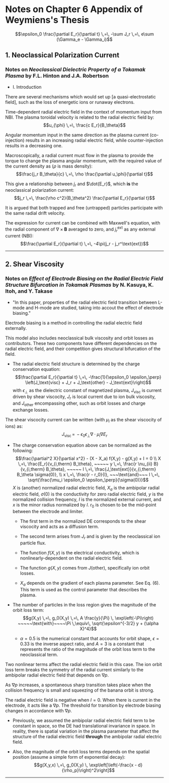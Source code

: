 # Notes on Chapter 6 Appendix of Weymiens's Thesis

$$\epsilon_0 \frac{\partial E_r}{\partial t} \,=\, -\sum J_r \,=\, e\sum (\Gamma_e - \Gamma_i)$$

## 1. Neoclassical Polarization Current
### Notes on _Neoclassical Dielectric Property of a Tokamak Plasma_ by F.L. Hinton and J.A. Robertson

<!-- ------------ THE ABSTRACT ------------

	The response of a tokamak plasma to a time-dependent axisymmetric radial electric field is considered.
	The bounce-average motion of magnetically trapped ions is shown to consist of a radial drift, in addition to the well-known toroidal precession.
	This is a neoclassical polarization drift, which is larger than the standard one by a factor of B^2 / B_\theta^2, the square of the ratio of total to poloidal magnetic fields.
	The resulting low-frequency dielectric constant is larger than the standard one by approximately the same factor, when the ions are in the banana regime of neoclassical theory.

-->

+ I. Introduction

There are several mechanisms which would set up [a quasi-electrostatic field], such as the loss of energetic ions or runaway electrons.

Time-dependent radial electric field in the context of momentum input from NBI. The plasma toroidal velocity is related to the radial electric field by:
	$$u_{\phi} \,=\, \frac{c E_r}{B_\theta}$$

Angular momentum input in the same direction as the plasma current (co-injection) results in an increasing radial electric field, while counter-injection results in a decreasing one.

Macroscopically, a radial current must flow in the plasma to provide the torque to change the plasma angular momentum, with the required value of the current density as ($\rho$ is mass density):
	$$\frac{j_r B_\theta}{c} \,=\, \rho \frac{\partial u_\phi}{\partial t}$$

This give a relationship between $j_r$ and $\dot{E_r}$, which **is** the neoclassical polarization current:
	$$j_r \,=\, \frac{\rho c^2}{B_\theta^2} \frac{\partial E_r}{\partial t}$$

It is argued that both trapped and free (untrapped) particles participate with the same radial drift velocity.

The expression for current can be combined with Maxwell's equation, with the radial component of $\nabla\times\mathbf{B}$ averaged to zero, and $j_r^\text{ext}$ as any external current (NBI):
	$$\frac{\partial E_r}{\partial t} \,=\, -4\pi(j_r - j_r^\text{ext})$$

---------------------------------------

## 2. Shear Viscosity
### Notes on _Effect of Electrode Biasing on the Radial Electric Field Structure Bifurcation in Tokamak Plasmas_ by N. Kasuya, K. Itoh, and Y. Takase

<!-- ------------ THE ABSTRACT ------------

	The mechanism for formation of a steep structure in the radial electric field is a key issue in plasma confinement.
	Properties of the radial electric field bifurcation are studied taking into account the effect of electrode biasing.
	The radial electric field structure is determined by the charge conservation equation.
	From the nonlinear mechanism associated with local current due to ion bulk viscosity, a transition can take place.
	Various types of radial electric field structures with multiple peaks are allowed for the same boundary condition.
	The ion orbit loss term breaks the symmetry of the radial current similarly to the ambipolar radial electric field.
	A radial current driven by the electrode plays the role of a control parameter in a transition similarly to the pressure gradient.
	A phase diagram is given in the spontaneous drive vs external drive space.
	Differences in the radial shape of solitary electric field structures are demonstrated in the presence of spatial varying components.
	This study clarifies the mechanisms of nonlinear structure formation in transport barriers.

-->

+ "In this paper, properties of the radial electric field transition between L-mode and H-mode are studied, taking into accout the effect of electrode biasing."

Electrode biasing is a method in controlling the radial electric field externally.

This model also includes neoclassical bulk viscosity and orbit losses as contributors. These two components have different dependencies on the radial electric field, and their competition gives structural bifurcation of the field.

+ The radial electric field structure is determined by the charge conservation equation:
	$$\frac{\partial E_r}{\partial t} \,=\, -\frac{1}{\epsilon_0 \epsilon_\perp} \left(J_\text{visc} + J_r + J_\text{other} - J_\text{ext}\right)$$ with $\epsilon_\perp$ as the dielectric constant of magnetized plasma, $J_\text{visc}$ is current driven by shear viscocity, $J_r$ is local current due to ion bulk viscosity, and $J_\text{other}$ encompassing other, such as orbit losses and charge exchange losses.

The shear viscocity current can be written (with $\mu_i$ as the shear viscocity of ions) as:
	$$J_\text{visc} \,=\, -\epsilon_0\epsilon_\perp \nabla\cdot \mu_i \nabla E_r$$

+ The charge conservation equation above can be normalized as the following:
	$$\frac{\partial^2 X}{\partial x^2} - (X - X_a) f(X,y) - g(X,y) + I = 0 \\
	X \,=\, \frac{E_r}{v_{i,therm} B_\theta}, ~~~~~ y \,=\, \frac{r \nu_{ii} B}{v_{i,therm} B_\theta}, ~~~~~ I \,=\, \frac{J_\text{ext}}{v_{i,therm} B_\theta \sigma(0)}, \\
	x \,=\, \frac{r - r_0}{l}, ~~~\text{and}~~~ l \,=\, \sqrt{\frac{\mu_i \epsilon_0 \epsilon_\perp}{\sigma(0)}}$$
$X$ is (another) normalized radial electric field, $X_a$ is the ambipolar radial electric field, $\sigma(0)$ is the conductivity for zero radial electric field, $y$ is the normalized collision frequency, $I$ is the normalized external current, and $x$ is the minor radius normalized by $l$. $r_0$ is chosen to be the mid-point between the electrode and limiter.

	+ The first term in the normalized DE corresponds to the shear viscocity and acts as a diffusion term.

	+ The second term arises from $J_r$ and is given by the neoclassical ion particle flux.

	+ The function $f(X,y)$ is the electrical conductivity, which is nonlinearly-dependent on the radial electric field.

	+ The function $g(X,y)$ comes from $J(\text{other})$, specifically ion orbit losses.

	+ $X_a$ depends on the gradient of each plasma parameter. See Eq. (6). This term is used as the control parameter that describes the plasma.

+ The number of particles in the loss region gives the magnitude of the orbit loss term:
	$$g(X,y) \,=\, g_0(X,y) \,=\, A \frac{y}{\Pi} \, \exp\left(-\Pi\right) ~~~~~\text{with}~~~~\Pi \,\equiv\, \sqrt{\epsilon^{-3/2} y + (\alpha X)^4}$$

	+ $\alpha = 0.5$ is the numerical constant that accounts for orbit shape, $\epsilon = 0.33$ is the inverse aspect ratio, and $A = 3$ is a constant that represents the ratio of the magnitude of the orbit loss term to the neoclassical term.

Two nonlinear terms affect the radial electric field in this case. The ion orbit loss term breaks the symmetry of the radial current similarly to the ambipolar radial electric field that depends on $\nabla p$.

As $\nabla p$ increases, a spontaneous sharp transition takes place when the collision frequency is small and squeezing of the banana orbit is strong.

The radial electric field is negative when $I = 0$. When there is current in the electrode, it acts like a $\nabla p$. The threshold for transition by electrode biasing changes in accordance with $\nabla p$.

+ Previously, we assumed the ambipolar radial electric field term to be constant in space, so the DE had translational invariance in space. In reality, there is spatial variation in the plasma parameter that affect the structure of the radial electric field **through** the ambipolar radial electric field.

+ Also, the magnitude of the orbit loss terms depends on the spatial position (assume a simple form of exponential decay):
	$$g(X,y,x) \,=\, g_0(X,y) \, \exp\left[\left(-\frac{x - d}{\rho_p}\right)^2\right]$$

---------------------------------------
